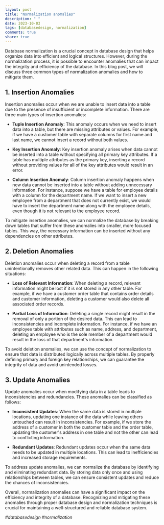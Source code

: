 ```yaml
---
layout: post
title: "Normalization anomalies"
description: " "
date: 2023-10-03
tags: [databasedesign, normalization]
comments: true
share: true
---
```


Database normalization is a crucial concept in database design that helps organize data into efficient and logical structures. However, during the normalization process, it is possible to encounter anomalies that can impact the integrity and efficiency of the database. In this blog post, we will discuss three common types of normalization anomalies and how to mitigate them.

## 1. Insertion Anomalies

Insertion anomalies occur when we are unable to insert data into a table due to the presence of insufficient or incomplete information. There are three main types of insertion anomalies:

- **Tuple Insertion Anomaly**: This anomaly occurs when we need to insert data into a table, but there are missing attributes or values. For example, if we have a customer table with separate columns for first name and last name, we cannot insert a record without both values.

- **Key Insertion Anomaly**: Key insertion anomaly arises when data cannot be inserted into a table without specifying all primary key attributes. If a table has multiple attributes as the primary key, inserting a record without providing values for all of the key attributes would result in an error.

- **Column Insertion Anomaly**: Column insertion anomaly happens when new data cannot be inserted into a table without adding unnecessary information. For instance, suppose we have a table for employee details with a column for the department name. If we want to insert a new employee from a department that does not currently exist, we would have to insert the department name along with the employee details, even though it is not relevant to the employee record.

To mitigate insertion anomalies, we can normalize the database by breaking down tables that suffer from these anomalies into smaller, more focused tables. This way, the necessary information can be inserted without any dependencies on other attributes.

## 2. Deletion Anomalies

Deletion anomalies occur when deleting a record from a table unintentionally removes other related data. This can happen in the following situations:

- **Loss of Relevant Information**: When deleting a record, relevant information might be lost if it is not stored in any other table. For example, if we have a customer order table that contains order details and customer information, deleting a customer would also delete all associated order records.

- **Partial Loss of Information**: Deleting a single record might result in the removal of only a portion of the desired data. This can lead to inconsistencies and incomplete information. For instance, if we have an employee table with attributes such as name, address, and department, deleting an employee who is the sole member of a department would result in the loss of that department's information.

To avoid deletion anomalies, we can use the concept of normalization to ensure that data is distributed logically across multiple tables. By properly defining primary and foreign key relationships, we can guarantee the integrity of data and avoid unintended losses.

## 3. Update Anomalies

Update anomalies occur when modifying data in a table leads to inconsistencies and redundancies. These anomalies can be classified as follows:

- **Inconsistent Updates**: When the same data is stored in multiple locations, updating one instance of the data while leaving others untouched can result in inconsistencies. For example, if we store the address of a customer in both the customer table and the order table, updating the customer's address in one table and not the other can lead to conflicting information.

- **Redundant Updates**: Redundant updates occur when the same data needs to be updated in multiple locations. This can lead to inefficiencies and increased storage requirements.

To address update anomalies, we can normalize the database by identifying and eliminating redundant data. By storing data only once and using relationships between tables, we can ensure consistent updates and reduce the chances of inconsistencies.

Overall, normalization anomalies can have a significant impact on the efficiency and integrity of a database. Recognizing and mitigating these anomalies through proper database design and normalization techniques is crucial for maintaining a well-structured and reliable database system.

*#databasedesign #normalization*